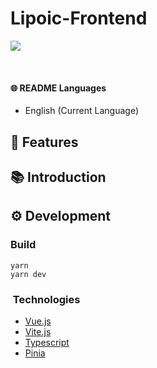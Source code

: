 # Lipoic-Frontend
[![](https://img.shields.io/github/license/Lipoic/Lipoic-Frontend.svg)](LICENSE)
<p>&nbsp;</p> 

#### 🌐 README Languages

- English (Current Language)

## 🎨 Features

## 📚 Introduction
## ⚙️ Development

### Build

```shell
yarn
yarn dev
```
### ️ Technologies
- [Vue.js](https://vuejs.org/)
- [Vite.js](https://vitejs.dev/)
- [Typescript](https://www.typescriptlang.org/)
- [Pinia](https://pinia.vuejs.org/)